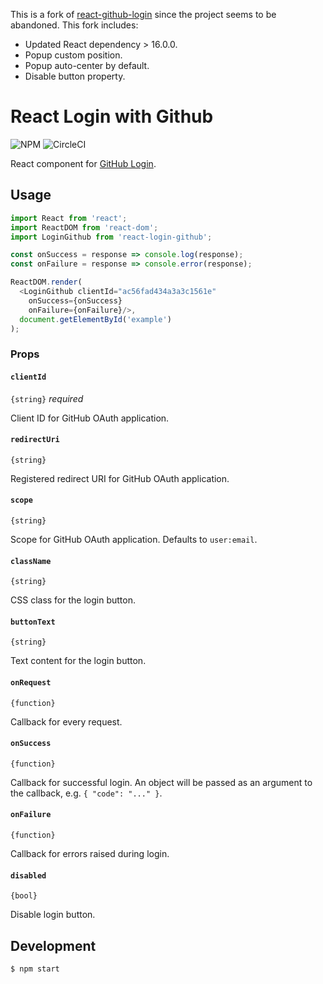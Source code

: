 This is a fork of [react-github-login](https://github.com/checkr/react-github-login) since the project seems to be abandoned. This fork includes:

- Updated React dependency > 16.0.0.
- Popup custom position.
- Popup auto-center by default.
- Disable button property.

# React Login with Github

![NPM](https://img.shields.io/npm/v/react-login-github.svg?style=flat)
![CircleCI](https://circleci.com/gh/rlamana/react-login-github.svg?style=shield&circle-token=493b950057f69e68ac8698a9ee189b2132a296e4)

React component for [GitHub Login](https://developer.github.com/v3/oauth/).

## Usage

```js
import React from 'react';
import ReactDOM from 'react-dom';
import LoginGithub from 'react-login-github';

const onSuccess = response => console.log(response);
const onFailure = response => console.error(response);

ReactDOM.render(
  <LoginGithub clientId="ac56fad434a3a3c1561e"
    onSuccess={onSuccess}
    onFailure={onFailure}/>,
  document.getElementById('example')
);
```

### Props

#### `clientId`

`{string}` _required_

Client ID for GitHub OAuth application.

#### `redirectUri`

`{string}`

Registered redirect URI for GitHub OAuth application.

#### `scope`

`{string}`

Scope for GitHub OAuth application. Defaults to `user:email`.

#### `className`

`{string}`

CSS class for the login button.

#### `buttonText`

`{string}`

Text content for the login button.

#### `onRequest`

`{function}`

Callback for every request.

#### `onSuccess`

`{function}`

Callback for successful login. An object will be passed as an argument to the callback, e.g. `{ "code": "..." }`.

#### `onFailure`

`{function}`

Callback for errors raised during login.

#### `disabled`

`{bool}`

Disable login button.


## Development

```sh
$ npm start
```
